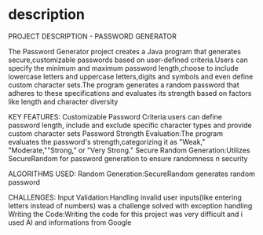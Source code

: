 # description

PROJECT DESCRIPTION - PASSWORD GENERATOR

The Password Generator project creates a Java program that generates secure,customizable passwords based on user-defined criteria.Users can specify the minimum and maximum password length,choose to include lowercase letters and uppercase letters,digits and symbols and even define custom character sets.The program generates a random password that adheres to these specifications and evaluates its strength based on factors like length and character diversity

KEY FEATURES:
Customizable Password Criteria:users can define password length, include and exclude specific character types and provide custom character sets
Password Strength Evaluation:The program evaluates the password's strength,categorizing it as "Weak," "Moderate,""Strong," or "Very Strong."
Secure Random Generation:Utilizes SecureRandom for password generation to ensure randomness n security

ALGORITHMS USED:
Random Generation:SecureRandom generates random password

CHALLENGES:
Input Validation:Handling invalid user inputs(like entering letters instead of numbers) was a challenge solved with exception handling
Writing the Code:Writing the code for this project was  very difficult and i used AI and informations from Google



